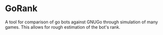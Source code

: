 # GoRank
A tool for comparison of go bots against GNUGo through simulation of many games. This allows for rough estimation of the bot's rank.
